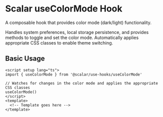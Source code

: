 # Scalar useColorMode Hook

A composable hook that provides color mode (dark/light) functionality.

Handles system preferences, local storage persistence, and provides methods
to toggle and set the color mode. Automatically applies appropriate CSS
classes to enable theme switching.

## Basic Usage

```vue
<script setup lang="ts">
import { useColorMode } from '@scalar/use-hooks/useColorMode'

// Watches for changes in the color mode and applies the appropriate CSS classes
useColorMode()
</script>
<template>
  <!-- Template goes here -->
</template>
```
